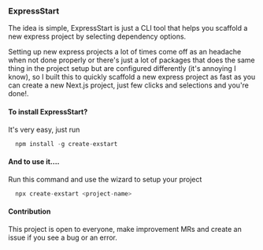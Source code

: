 ### ExpressStart

The idea is simple, ExpressStart is just a CLI tool that helps you scaffold a new express project by selecting dependency options.

Setting up new express projects a lot of times come off as an headache when not done properly or there's just a lot of packages that does the same thing
in the project setup but are configured differently (it's annoying I know), so I built this to quickly scaffold a new express project as fast as you can create a new Next.js project, just few clicks and selections and you're done!.

#### To install ExpressStart?

It's very easy, just run

```ts
  npm install -g create-exstart
```

#### And to use it....

Run this command and use the wizard to setup your project

```ts
  npx create-exstart <project-name>
```

#### Contribution

This project is open to everyone, make improvement MRs and create an issue if you see a bug or an error.
